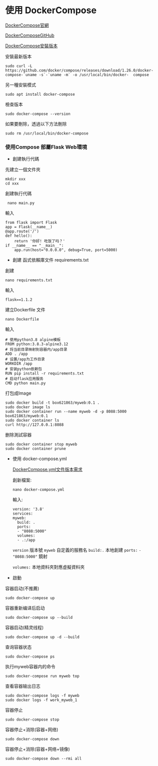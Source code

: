 # 使用 DockerCompose


[DockerCompose官網](https://docs.docker.com/compose/)

[DockerComposeGitHub](https://github.com/docker/compose)

[DockerCompose安裝版本](https://github.com/docker/compose/releases)

安裝最新版本

    sudo curl -L https://github.com/docker/compose/releases/download/1.26.0/docker-compose-`uname -s`-`uname -m` -o /usr/local/bin/docker-  compose

另一種安裝模式

    sudo apt install docker-compose

檢查版本

    sudo docker-compose --version

如果要刪除，透過以下方法刪除

    sudo rm /usr/local/bin/docker-compose    


### 使用Compose 部屬Flask Web環境

- 創建執行代碼

先建立一個文件夾
  
    mkdir xxx
    cd xxx
   
創建執行代碼

     nano main.py

   
輸入    

    from flask import Flask
    app = Flask(__name__)
    @app.route('/')
    def hello():
        return '你好! 吃饭了吗？'
    if __name__ == "__main__":
        app.run(host="0.0.0.0", debug=True, port=5000)    
        
 - 創建 函式依賴庫文件 requirements.txt       
        
 創建
 
    nano requirements.txt
      
輸入

    flask==1.1.2
   
   
建立Dockerfile 文件

    nano Dockerfile
    
輸入

    # 使用python3.8 alpine模板
    FROM python:3.8.3-alpine3.12
    # 将当前目录映射到容器内/app目录
    ADD . /app
    # 设置/app为工作目录
    WORKDIR /app
    # 安装python依赖包
    RUN pip install -r requirements.txt
    # 启动flask应用服务
    CMD python main.py   

打包成Image

    sudo docker build -t box621863/myweb:0.1 .
    sudo docker image ls
    sudo docker container run --name myweb -d -p 8088:5000 box621863/myweb:0.1
    sudo docker container ls
    curl http://127.0.0.1:8088

删除測試容器

    sudo docker container stop myweb 
    sudo docker container prune


- 使用 docker-compose.yml

  [DockerCompose.yml文件版本需求](https://docs.docker.com/compose/compose-file/)
  
  創新檔案:
  
  `nano docker-compose.yml`
  
  輸入:
  
      version: '3.8'
      services:
      myweb:
        build: .
        ports:
        - "8088:5000"
        volumes:
        - .:/app
        
        
  `version` 版本號
  `myweb`   自定義的服務名
  `build:.` 本地創建
  `ports:`
     `- "8088:5000"` 鏡射
     
  `volumes:` 本地資料夾對應虛擬資料夾
  
- 啟動

容器启动(不推薦)

    sudo docker-compose up
   
容器重新编译后启动

    sudo docker-compose up --build
    
容器启动(精灵线程)

    sudo docker-compose up -d --build
    
查询容器状态

    sudo docker-compose ps
    
执行myweb容器内的命令

    sudo docker-compose run myweb top
    
查看容器输出日志

    sudo docker-compose logs -f myweb
    sudo docker logs -f work_myweb_1
    
容器停止

    sudo docker-compose stop
    
容器停止+消除(容器+网络)

    sudo docker-compose down
    
容器停止+消除(容器+网络+镜像)

    sudo docker-compose down --rmi all
  
     
